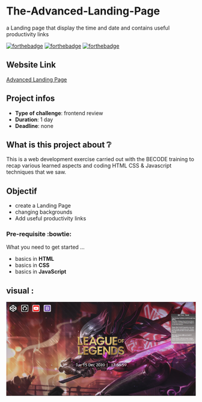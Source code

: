 # The-Advanced-Landing-Page
a Landing page that display the time and date and contains useful productivity links 

[![forthebadge](https://forthebadge.com/images/badges/validated-html5.svg)](http://forthebadge.com) [![forthebadge](https://forthebadge.com/images/badges/made-with-javascript.svg)](http://forthebadge.com) [![forthebadge](https://forthebadge.com/images/badges/uses-css.svg)](http://forthebadge.com)

## Website Link

[Advanced Landing Page](https://sifedine-hajji.github.io/The-Advanced-Landing-Page/)

## Project infos 

- **Type of challenge**: frontend review
- **Duration**: 1 day
- **Deadline**: none

## What is this project about :grey_question:

This is a web development exercise carried out with the BECODE training to recap various learned aspects and coding HTML CSS & Javascript techniques that we saw.

## Objectif

- create a Landing Page
- changing backgrounds
- Add useful productivity links


### Pre-requisite :bowtie:

What you need to get started ...

- basics in **HTML**
- basics in **CSS**
- basics in **JavaScript** 

## visual :
![Screenshot](./assets/screenshots/screenshot.PNG)
